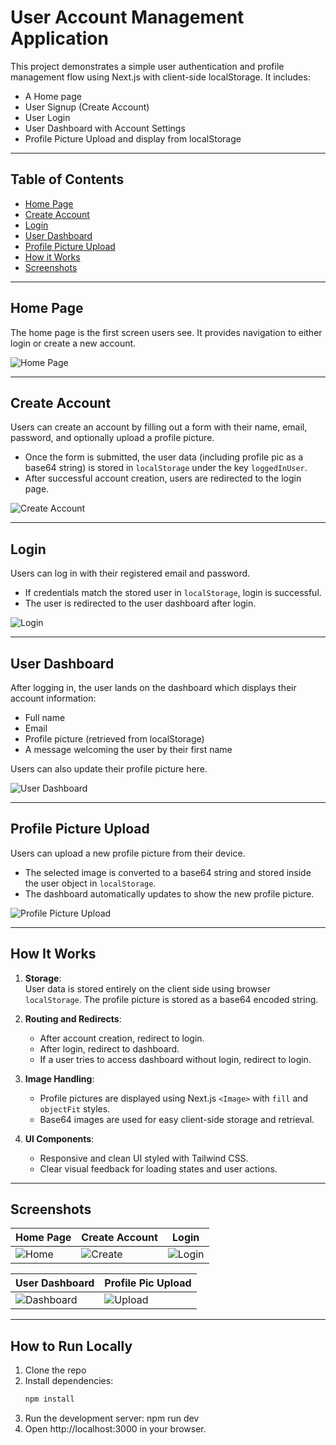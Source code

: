 # User Account Management Application

This project demonstrates a simple user authentication and profile management flow using Next.js with client-side localStorage. It includes:

- A Home page
- User Signup (Create Account)
- User Login
- User Dashboard with Account Settings
- Profile Picture Upload and display from localStorage

---

## Table of Contents

- [Home Page](#home-page)
- [Create Account](#create-account)
- [Login](#login)
- [User Dashboard](#user-dashboard)
- [Profile Picture Upload](#profile-picture-upload)
- [How it Works](#how-it-works)
- [Screenshots](#screenshots)

---

## Home Page

The home page is the first screen users see. It provides navigation to either login or create a new account.

![Home Page](./screenshots/home.png)

---

## Create Account

Users can create an account by filling out a form with their name, email, password, and optionally upload a profile picture.

- Once the form is submitted, the user data (including profile pic as a base64 string) is stored in `localStorage` under the key `loggedInUser`.
- After successful account creation, users are redirected to the login page.

![Create Account](./screenshots/signup.png)

---

## Login

Users can log in with their registered email and password.

- If credentials match the stored user in `localStorage`, login is successful.
- The user is redirected to the user dashboard after login.

![Login](./screenshots/login.png)

---

## User Dashboard

After logging in, the user lands on the dashboard which displays their account information:

- Full name
- Email
- Profile picture (retrieved from localStorage)
- A message welcoming the user by their first name

Users can also update their profile picture here.

![User Dashboard](./screenshots/user-dashboard.png)

---

## Profile Picture Upload

Users can upload a new profile picture from their device.

- The selected image is converted to a base64 string and stored inside the user object in `localStorage`.
- The dashboard automatically updates to show the new profile picture.

![Profile Picture Upload](./screenshots/profile-pic-upload.png)

---

## How It Works

1. **Storage**:  
   User data is stored entirely on the client side using browser `localStorage`. The profile picture is stored as a base64 encoded string.

2. **Routing and Redirects**:  
   - After account creation, redirect to login.  
   - After login, redirect to dashboard.  
   - If a user tries to access dashboard without login, redirect to login.

3. **Image Handling**:  
   - Profile pictures are displayed using Next.js `<Image>` with `fill` and `objectFit` styles.  
   - Base64 images are used for easy client-side storage and retrieval.

4. **UI Components**:  
   - Responsive and clean UI styled with Tailwind CSS.  
   - Clear visual feedback for loading states and user actions.

---

## Screenshots

| Home Page          | Create Account      | Login              |
|--------------------|---------------------|--------------------|
| ![Home](./screenshots/home.png) | ![Create](./screenshots/signup.png) | ![Login](./screenshots/login.png) |

| User Dashboard     | Profile Pic Upload  |
|--------------------|--------------------|
| ![Dashboard](./screenshots/user-dashboard.png) | ![Upload](./screenshots/profile-pic-upload.png) |

---

## How to Run Locally

1. Clone the repo  
2. Install dependencies:  
   ```bash
   npm install
3. Run the development server:
   npm run dev
4. Open http://localhost:3000 in your browser.
